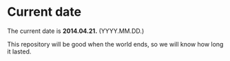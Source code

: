 # Current date

The current date is **2014.04.21.** (YYYY.MM.DD.)

This repository will be good when the world ends, so we will know how long it lasted.